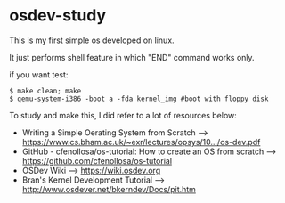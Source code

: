 # osdev-study

This is my first simple os developed on linux.

It just performs shell feature in which "END" command works only.

if you want test:
<pre><code>$ make clean; make
$ qemu-system-i386 -boot a -fda kernel_img #boot with floppy disk
</code></pre>


To study and make this, I did refer to a lot of resources below:

- Writing a Simple Oerating System from Scratch
    --> https://www.cs.bham.ac.uk/~exr/lectures/opsys/10.../os-dev.pdf
- GitHub - cfenollosa/os-tutorial: How to create an OS from scratch
    --> https://github.com/cfenollosa/os-tutorial
- OSDev Wiki
    --> https://wiki.osdev.org
- Bran's Kernel Development Tutorial
    --> http://www.osdever.net/bkerndev/Docs/pit.htm

